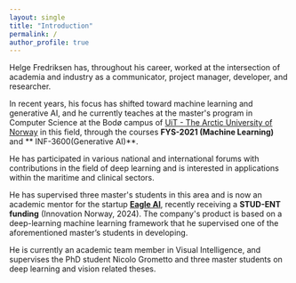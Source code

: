 ```yaml
---
layout: single
title: "Introduction"
permalink: /
author_profile: true
---
```


Helge Fredriksen has, throughout his career, worked at the intersection of academia and industry as a communicator, project manager, developer, and researcher.

In recent years, his focus has shifted toward machine learning and generative AI, and he currently teaches at the master's program in Computer Science at the Bodø campus of [UiT - The Arctic University of Norway](https://en.uit.no/startsida) in this field, through the courses **FYS-2021 (Machine Learning)** and ** INF-3600(Generative AI)**.

He has participated in various national and international forums with contributions in the field of deep learning and is interested in applications within the maritime and clinical sectors.

He has supervised three master's students in this area and is now an academic mentor for the startup [**Eagle AI**](https://eagleai.no/), recently receiving a **STUD-ENT funding** (Innovation Norway, 2024). The company's product is based on a deep-learning machine learning framework that he supervised one of the aforementioned master’s students in developing.

He is currently an academic team member in Visual Intelligence, and supervises the PhD student Nicolo Grometto and three master students on deep learning and vision related theses.
